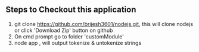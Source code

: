 Steps to Checkout this application
---------------------------------------
1) git clone https://github.com/brijesh3601/nodejs.git, this will clone nodejs or  click 'Download Zip' button on github </br>
2) On cmd prompt go to folder 'customModule'</br>
3) node app , will output tokenize & untokenize strings</br>